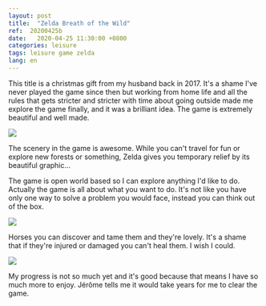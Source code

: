 ```yaml
---
layout: post
title:  "Zelda Breath of the Wild"
ref:  20200425b
date:   2020-04-25 11:30:00 +0800
categories: leisure
tags: leisure game zelda
lang: en
---
```


This title is a christmas gift from my husband back in 2017. It's a shame I've never played the game since then but working from home life and all the rules that gets stricter and stricter with time about going outside made me explore the game finally, and it was a brilliant idea. The game is extremely beautiful and well made.

![](https://jeann.net/wp-content/uploads/2020/04/EWaw0wLUMAUUTq2.jpeg)

The scenery in the game is awesome. While you can't travel for fun or explore new forests or something, Zelda gives you temporary relief by its beautiful graphic... 

The game is open world based so I can explore anything I'd like to do. Actually the game is all about what you want to do. It's not like you have only one way to solve a problem you would face, instead you can think out of the box. 

![](https://jeann.net/wp-content/uploads/2020/04/EWawqiTU0AAd-Mk.jpeg)

Horses you can discover and tame them and they're lovely. It's a shame that if they're injured or damaged you can't heal them. I wish I could.

![](https://jeann.net/wp-content/uploads/2020/04/EWa2X5BU8AAVCm7.jpeg)

My progress is not so much yet and it's good because that means I have so much more to enjoy. Jérôme tells me it would take years for me to clear the game.